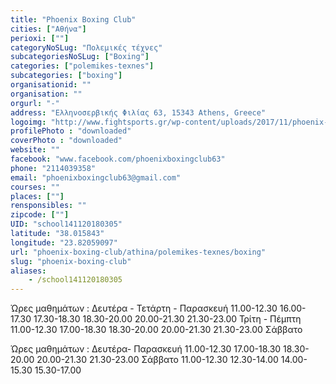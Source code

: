 ```yaml
---
title: "Phoenix Boxing Club"
cities: ["Αθήνα"]
perioxi: [""]
categoryNoSLug: "Πολεμικές τέχνες"
subcategoriesNoSLug: ["Boxing"]
categories: ["polemikes-texnes"]
subcategories: ["boxing"]
organisationid: ""
organisation: ""
orgurl: "-"
address: "Ελληνοσερβικής Φιλίας 63, 15343 Athens, Greece"
logoimg: "http://www.fightsports.gr/wp-content/uploads/2017/11/phoenix-boxing-club-logo-1.jpg"
profilePhoto : "downloaded"
coverPhoto : "downloaded"
website: ""
facebook: "www.facebook.com/phoenixboxingclub63"
phone: "2114039358"
email: "phoenixboxingclub63@gmail.com"
courses: ""
places: [""]
rensponsibles: ""
zipcode: [""]
UID: "school141120180305"
latitude: "38.015843"
longitude: "23.82059097"
url: "phoenix-boxing-club/athina/polemikes-texnes/boxing"
slug: "phoenix-boxing-club"
aliases:
    - /school141120180305
---
```



Ώρες μαθημάτων : Δευτέρα - Τετάρτη - Παρασκευή 11.00-12.30 16.00-17.30 17.30-18.30 18.30-20.00 20.00-21.30 21.30-23.00 Τρίτη - Πέμπτη 11.00-12.30 17.00-18.30 18.30-20.00 20.00-21.30 21.30-23.00 Σάββατο

Ώρες μαθημάτων : Δευτέρα- Παρασκευή 11.00-12.30 17.00-18.30 18.30-20.00 20.00-21.30 21.30-23.00 Σάββατο 11.00-12.30 12.30-14.00 14.00-15.30 15.30-17.00
